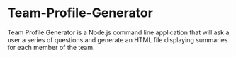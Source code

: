 # Team-Profile-Generator

Team Profile Generator is a Node.js command line application that will ask a user a series of questions and generate an HTML file displaying summaries for each member of the team.
